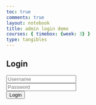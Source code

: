 ```yaml
---
toc: true
comments: true
layout: notebook
title: admin login demo 
courses: { timebox: {week: 3} }
type: tangibles
---
```


<!DOCTYPE html>
<html lang="en">
<head>
    <meta charset="UTF-8">
    <meta name="viewport" content="width=device-width, initial-scale=1.0">
    <title>Login</title>
    <!-- Add any additional CSS here -->
</head>
<body>
    <div>
        <h2>Login</h2>
        <form id="loginForm">
            <input type="text" id="loginUid" placeholder="Username" required><br>
            <input type="password" id="loginPassword" placeholder="Password" required><br>
            <button type="submit">Login</button>
        </form>
    </div>

<script type="module">
        import { uri, options } from './config.js'; // Adjust the path as needed

        function parseJwt(token) {
            var base64Url = token.split('.')[1];
            var base64 = base64Url.replace(/-/g, '+').replace(/_/g, '/');
            var jsonPayload = decodeURIComponent(atob(base64).split('').map(function(c) {
                return '%' + ('00' + c.charCodeAt(0).toString(16)).slice(-2);
            }).join(''));

            return JSON.parse(jsonPayload);
        };

        document.getElementById('loginForm').addEventListener('submit', function(e) {
            e.preventDefault();

            const userCredentials = {
                uid: document.getElementById('loginUid').value,
                password: document.getElementById('loginPassword')..value
            };

            fetch(uri + 'api/users/authenticate', {
                ...options,
                method: 'POST',
                body: JSON.stringify(userCredentials)
            })
            .then(response => response.json())
            .then(data => {
                const payload = parseJwt(data.token);
                if (payload.isAdmin && payload.isAdmin === 'yes') {
                    window.location.href = '{{site.baseurl}}/adminpage'; // Admin page URL
                } else {
                    window.location.href = '{{site.baseurl}}/userpage'; // Normal user page URL
                }
            })
            .catch(error => {
                console.error('Error:', error);
                alert('Login failed');
            });
        });
    </script>
</body>
</html>
